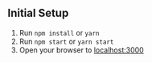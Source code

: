 ## Initial Setup

1. Run `npm install` or `yarn`
2. Run `npm start` or `yarn start`
3. Open your browser to [localhost:3000](http://localhost:3000)


